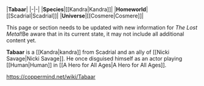 |**Tabaar**|
|-|-|
|**Species**|[[Kandra\|Kandra]]|
|**Homeworld**|[[Scadrial\|Scadrial]]|
|**Universe**|[[Cosmere\|Cosmere]]|

This page or section needs to be updated with new information for *The Lost Metal*!Be aware that in its current state, it may not include all additional content yet.

**Tabaar** is a [[Kandra\|kandra]] from Scadrial and an ally of [[Nicki Savage\|Nicki Savage]]. He once disguised himself as an actor playing [[Human\|Human]] in [[A Hero for All Ages\|A Hero for All Ages]].



https://coppermind.net/wiki/Tabaar
